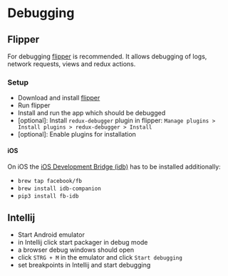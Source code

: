 # Debugging

## Flipper

For debugging [flipper](https://fbflipper.com/) is recommended.
It allows debugging of logs, network requests, views and redux actions.

### Setup

- Download and install [flipper](https://fbflipper.com/)
- Run flipper
- Install and run the app which should be debugged
- \[optional\]: Install `redux-debugger` plugin in flipper:
  `Manage plugins > Install plugins > redux-debugger > Install`
- \[optional\]: Enable plugins for installation

#### iOS

On iOS the [iOS Development Bridge (idb)](https://github.com/facebook/idb#quick-start) has to be installed additionally:

- `brew tap facebook/fb`
- `brew install idb-companion`
- `pip3 install fb-idb`

## Intellij

- Start Android emulator
- in Intellij click start packager in debug mode
- a browser debug windows should open
- click `STRG + M` in the emulator and click `Start debugging`
- set breakpoints in Intellij and start debugging
